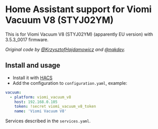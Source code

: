 # Home Assistant support for Viomi Vacuum V8 (STYJ02YM)

This is for Viomi Vacuum V8 (STYJ02YM) (apparently EU version) with 3.5.3_0017 firmware.

_Original code by [@KrzysztofHajdamowicz](https://github.com/KrzysztofHajdamowicz/home-assistant-vacuum-styj02ym) and [@nqkdev](https://github.com/nqkdev/home-assistant-vacuum-styj02ym)._

## Install and usage
- Install it with [HACS](https://hacs.xyz/)
- Add the configuration to `configuration.yaml`, example:

```yaml
vacuum:
  - platform: viomi_vacuum_v8
    host: 192.168.0.105
    token: !secret viomi_vacuum_v8_token
    name: 'Viomi Vacuum V8'
```

Services described in the `services.yaml`.
